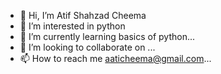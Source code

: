 - 👋 Hi, I’m Atif Shahzad Cheema
- 👀 I’m interested in python
- 🌱 I’m currently learning basics of python...
- 💞️ I’m looking to collaborate on ...
- 📫 How to reach me aaticheema@gmail.com...

<!---
aaticheema/aaticheema is a ✨ special ✨ repository because its `README.md` (this file) appears on your GitHub profile.
You can click the Preview link to take a look at your changes.
--->
